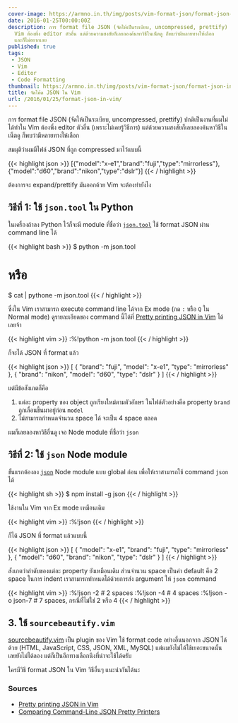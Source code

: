 ```yaml
---
cover-image: https://armno.in.th/img/posts/vim-format-json/format-json-in-vim.png
date: 2016-01-25T00:00:00Z
description: การ format file JSON (จัดให้เป็นระเบียบ, uncompressed, prettify) ปกติเป็นงานที่ผมไม่ได้ทำใน
  Vim ต้องพึ่ง editor ตัวอื่น แต่ด้วยความสงสัยก็เลยลองค้นหาวิธีในเน็ตดู ก็พบว่ามีหลายทางให้เลือก
  และก็ไม่อยากเลย
published: true
tags:
 - JSON
 - Vim
 - Editor
 - Code Formatting
thumbnail: https://armno.in.th/img/posts/vim-format-json/format-json-in-vim.png
title: จัดโค้ด JSON ใน Vim
url: /2016/01/25/format-json-in-vim/
---
```


การ format file JSON (จัดให้เป็นระเบียบ, uncompressed, prettify) ปกติเป็นงานที่ผมไม่ได้ทำใน Vim
ต้องพึ่ง editor ตัวอื่น (เพราะไม่เคยรู้วิธีการ) แต่ด้วยความสงสัยก็เลยลองค้นหาวิธีในเน็ตดู ก็พบว่ามีหลายทางให้เลือก

สมมุติว่าผมมีไฟล์ JSON ที่ถูก compressed มาไว้แบบนี้

{{< highlight json >}}
[{"model":"x-e1","brand":"fuji","type":"mirrorless"},{"model":"d60","brand":"nikon","type":"dslr"}]
{{< / highlight >}}

ต้องการจะ expand/prettify มันออกด้วย Vim จะต้องทำยังไง

## วิธีที่ 1: ใช้ `json.tool` ใน Python

ในเครื่องถ้าลง Python ไว้ก็จะมี module ที่ชื่อว่า [`json.tool`](https://docs.python.org/2/library/json.html) ใช้ format JSON ผ่าน command line ได้

{{< highlight bash >}}
$ python -m json.tool <FILENAME>

# หรือ
$ cat <FILENAME> | pythone -m json.tool
{{< / highlight >}}

ซึ่งใน Vim เราสามารถ execute command line ได้จาก Ex mode (กด `:` หรือ `Q` ใน Normal mode) ดูรายละเอียดของ command นี้ได้ที่ [Pretty printing JSON in Vim](https://pascalprecht.github.io/2014/07/10/pretty-print-json-in-vim/) ได้เลยจ้า

{{< highlight vim >}}
:%!python -m json.tool
{{< / highlight >}}

ก็จะได้ JSON ที่ format แล้ว

{{< highlight json >}}
[
    {
        "brand": "fuji",
        "model": "x-e1",
        "type": "mirrorless"
    },
    {
        "brand": "nikon",
        "model": "d60",
        "type": "dslr"
    }
]
{{< / highlight >}}

แต่มีข้อสังเกตก็คือ

1. แต่ละ property ของ object ถูกเรียงใหม่ตามตัวอักษร ในไฟล์ตัวอย่างคือ property `brand` ถูกเลื่อนขึ้นมาอยู่ก่อน `model`
2. ไม่สามารถกำหนดจำนวน space ได้ จะเป็น 4 space ตลอด

ผมก็เลยลองหาวิธีอื่นดู เจอ Node module ที่ชื่อว่า `json`

## วิธีที่ 2: ใช้ `json` Node module

ขั้นแรกต้องลง [`json`](https://github.com/trentm/json) Node module แบบ global ก่อน เพื่อให้เราสามารถใช้ command `json` ได้

{{< highlight sh >}}
$ npm install -g json
{{< / highlight >}}

ใช้งานใน Vim จาก Ex mode เหมือนเดิม

{{< highlight vim >}}
:%!json
{{< / highlight >}}

ก็ได้ JSON ที่ format แล้วแบบนี้

{{< highlight json >}}
[
  {
    "model": "x-e1",
    "brand": "fuji",
    "type": "mirrorless"
  },
  {
    "model": "d60",
    "brand": "nikon",
    "type": "dslr"
  }
]
{{< / highlight >}}

สังเกตว่าลำดับของแต่ละ property ยังเหมือนเดิม ส่วนจำนวน space เป็นค่า default คือ 2 space ในการ indent
เราสามารถทำหนดได้ด้วยการส่ง argument ให้ `json` command

{{< highlight vim >}}
:%!json -2         # 2 spaces
:%!json -4         # 4 spaces
:%!json -o json-7  # 7 spaces, กรณีที่ไม่ใช่ 2 หรือ 4
{{< / highlight >}}

## 3. ใช้ `sourcebeautify.vim`

[sourcebeautify.vim](https://github.com/michalliu/sourcebeautify.vim) เป็น plugin ของ Vim ใช้ format code อย่างอื่นนอกจาก JSON ได้ด้วย
(HTML, JavaScript, CSS, JSON, XML, MySQL) แต่ผมยังไม่ได้ใช้เยอะขนาดนั้น เลยยังไม่ได้ลอง
แต่ก็เป็นอีกทางเลือกนึงที่น่าจะใช้ได้ครับ

ใครมีวิธี format JSON ใน Vim วิธีอื่นๆ แนะนำกันได้นะ

### Sources

- [Pretty printing JSON in Vim](https://pascalprecht.github.io/2014/07/10/pretty-print-json-in-vim/)
- [Comparing Command-Line JSON Pretty Printers](http://blog.jpalardy.com/posts/comparing-command-line-json-pretty-printers/)
